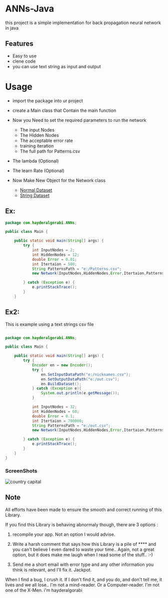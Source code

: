 # ANNs-Java
  this project is a simple implementation for back propagation neural network in java

## Features
* Easy to use
* clene code
* you can use text string as input and output
 

# Usage 
* import the package into ur project 
* create a Main class that Contain the main function
* Now you Need to set the required parameters to run the network
  * The input Nodes
  * The Hidden Nodes
  * The acceptable error rate
  * training iteration
  * The full path for Patterns.csv
* The lambda (Optional)
* The learn Rate (Optional)


* Now Make New Object for the Network class
  * [Normal Dataset](https://github.com/cjs0h/ANNs-Java#ex)
  * [String Dataset](https://github.com/cjs0h/ANNs-Java#ex2)
## Ex:
```java
package com.hayderalgorabi.ANNs;

public class Main {

    public static void main(String[] args) {
        try {
            int InputNodes = 2;
            int HiddenNodes = 12;
            double Error = 0.01;
            int Itertaion = 500;
            String PatternsPath = "e:/Patterns.csv";
            new Network(InputNodes,HiddenNodes,Error,Itertaion,PatternsPath);

        } catch (Exception e) {
            e.printStackTrace();
        }
    }

```

## Ex2:

This is  example  using a  text strings csv file

```java

package com.hayderalgorabi.ANNs;

public class Main {

    public static void main(String[] args) {
        try {
            Encoder en = new Encoder();
            try {
                en.SetInputDataPath("e:/nicknames.csv");
                en.SetOutputDataPath("e:/out.csv");
                en.BuildDataset();
            } catch (Exception e){
                System.out.println(e.getMessage());
            }

            int InputNodes = 32;
            int HiddenNodes = 60;
            double Error = 0.1;
            int Itertaion = 700000;
            String PatternsPath = "e:/out.csv";
            new Network(InputNodes,HiddenNodes,Error,Itertaion,PatternsPath,en);

        } catch (Exception e) {
            e.printStackTrace();
        }
    }
}
```
### ScreenShots 
![country capital](https://cdn.pbrd.co/images/dKlOo6uXD.png)

## Note

All efforts have been made to ensure the smooth and correct running of this Library.

 If you find this Library is behaving abnormaly though, there are 3 options :

1) recompile your app. Not an option I would advise.

2) Write a harsh comment that says how this Library is a pile of **** and you can't believe I even dared to waste your time.. Again, not a great option, but it does make me laugh when I read some of 
the stuff.. :-)

3) Send me a short email with error type and any other information you think is relevant, and I'll fix it. Jackpot.

When I find a bug, I crush it. If I don't find it, and you do, and don't tell me, it lives and we all lose.. I'm not a mind-reader. Or a Computer-reader. I'm not one of the X-Men. i'm hayderalgorabi
